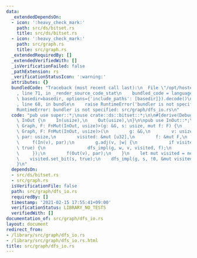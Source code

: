 ```yaml
---
data:
  _extendedDependsOn:
  - icon: ':heavy_check_mark:'
    path: src/ds/bitset.rs
    title: src/ds/bitset.rs
  - icon: ':heavy_check_mark:'
    path: src/graph.rs
    title: src/graph.rs
  _extendedRequiredBy: []
  _extendedVerifiedWith: []
  _isVerificationFailed: false
  _pathExtension: rs
  _verificationStatusIcon: ':warning:'
  attributes: {}
  bundledCode: "Traceback (most recent call last):\n  File \"/opt/hostedtoolcache/Python/3.9.1/x64/lib/python3.9/site-packages/onlinejudge_verify/documentation/build.py\"\
    , line 71, in _render_source_code_stat\n    bundled_code = language.bundle(stat.path,\
    \ basedir=basedir, options={'include_paths': [basedir]}).decode()\n  File \"/opt/hostedtoolcache/Python/3.9.1/x64/lib/python3.9/site-packages/onlinejudge_verify/languages/user_defined.py\"\
    , line 68, in bundle\n    raise RuntimeError('bundler is not specified: {}'.format(path.as_posix()))\n\
    RuntimeError: bundler is not specified: src/graph/dfs_io.rs\n"
  code: "pub use super::*;\nuse crate::ds::bitset::*;\n\n#[derive(Debug)]\npub enum\
    \ InOut {\n    In(usize),\n    Out(usize),\n}\n\npub use InOut::*;\n\npub fn dfs_io<G:\
    \ Graph, F: FnMut(InOut, usize)>(g: &G, s: usize, mut f: F) {\n    fn dfs_impl<G:\
    \ Graph, F: FnMut(InOut, usize)>(\n        g: &G,\n        v: usize,\n       \
    \ par: usize,\n        visited: &mut [u32],\n        f: &mut F,\n    ) {\n   \
    \     f(In(v), par);\n        g.adj(v, |w| {\n            if visited.modify_bit(w,\
    \ true) {\n                dfs_impl(g, w, v, visited, f);\n            }\n   \
    \     });\n        f(Out(v), par);\n    }\n    let mut visited = new_bitset(g.len());\n\
    \    visited.set_bit(s, true);\n    dfs_impl(g, s, !0, &mut visited, &mut f);\n\
    }\n"
  dependsOn:
  - src/ds/bitset.rs
  - src/graph.rs
  isVerificationFile: false
  path: src/graph/dfs_io.rs
  requiredBy: []
  timestamp: '2021-02-15 17:55:41+09:00'
  verificationStatus: LIBRARY_NO_TESTS
  verifiedWith: []
documentation_of: src/graph/dfs_io.rs
layout: document
redirect_from:
- /library/src/graph/dfs_io.rs
- /library/src/graph/dfs_io.rs.html
title: src/graph/dfs_io.rs
---
```

